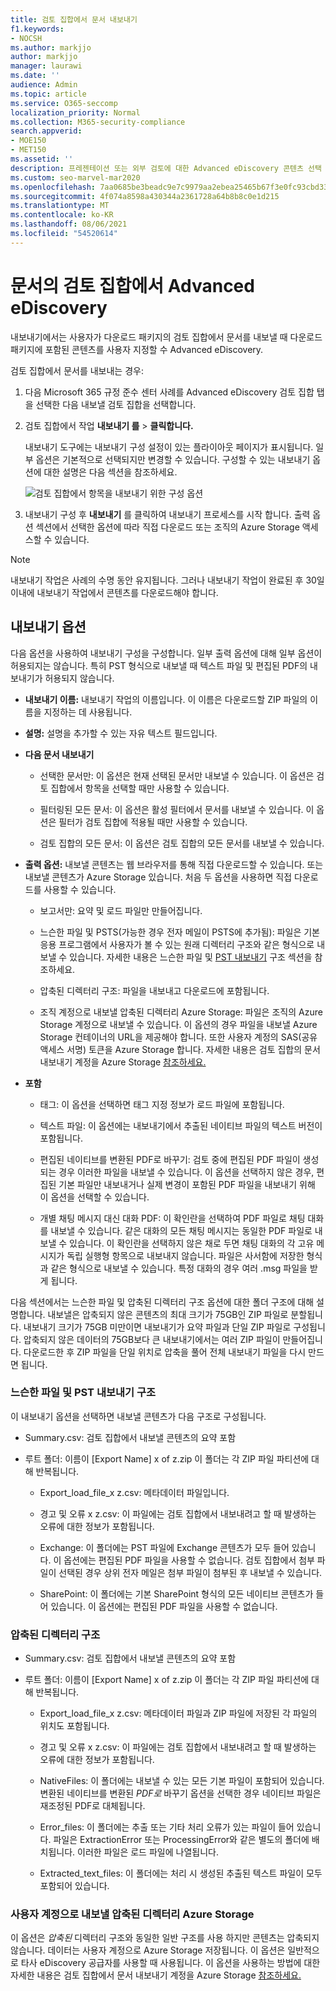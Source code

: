 ```yaml
---
title: 검토 집합에서 문서 내보내기
f1.keywords:
- NOCSH
ms.author: markjjo
author: markjjo
manager: laurawi
ms.date: ''
audience: Admin
ms.topic: article
ms.service: O365-seccomp
localization_priority: Normal
ms.collection: M365-security-compliance
search.appverid:
- MOE150
- MET150
ms.assetid: ''
description: 프레젠테이션 또는 외부 검토에 대한 Advanced eDiscovery 콘텐츠 선택 및 내보내기 방법에 대해 자세히 알아보겠습니다.
ms.custom: seo-marvel-mar2020
ms.openlocfilehash: 7aa0685be3beadc9e7c9979aa2ebea25465b67f3e0fc93cbd33b5dffa8338074
ms.sourcegitcommit: 4f074a8598a430344a2361728a64b8b8c0e1d215
ms.translationtype: MT
ms.contentlocale: ko-KR
ms.lasthandoff: 08/06/2021
ms.locfileid: "54520614"
---
```

# <a name="export-documents-from-a-review-set-in-advanced-ediscovery"></a>문서의 검토 집합에서 Advanced eDiscovery

내보내기에서는 사용자가 다운로드 패키지의 검토 집합에서 문서를 내보낼 때 다운로드 패키지에 포함된 콘텐츠를 사용자 지정할 수 Advanced eDiscovery.

검토 집합에서 문서를 내보내는 경우:

1. 다음 Microsoft 365 규정 준수 센터 사례를 Advanced eDiscovery 검토 집합 탭을 선택한  다음 내보낼 검토 집합을 선택합니다.

2. 검토 집합에서 작업 **내보내기 를**  >  **클릭합니다.**

   내보내기 도구에는 내보내기 구성 설정이 있는 플라이아웃 페이지가 표시됩니다. 일부 옵션은 기본적으로 선택되지만 변경할 수 있습니다. 구성할 수 있는 내보내기 옵션에 대한 설명은 다음 섹션을 참조하세요.

   ![검토 집합에서 항목을 내보내기 위한 구성 옵션](../media/bcfc72c7-4a01-4697-9e16-2965b7f04fdb.png)

3. 내보내기 구성 후 **내보내기** 를 클릭하여 내보내기 프로세스를 시작 합니다. 출력 옵션 섹션에서 선택한  옵션에 따라 직접 다운로드 또는 조직의 Azure Storage 액세스할 수 있습니다.

> [!NOTE]
> 내보내기 작업은 사례의 수명 동안 유지됩니다. 그러나 내보내기 작업이 완료된 후 30일 이내에 내보내기 작업에서 콘텐츠를 다운로드해야 합니다.

## <a name="export-options"></a>내보내기 옵션

다음 옵션을 사용하여 내보내기 구성을 구성합니다. 일부 출력 옵션에 대해 일부 옵션이 허용되지는 않습니다. 특히 PST 형식으로 내보낼 때 텍스트 파일 및 편집된 PDF의 내보내기가 허용되지 않습니다.

- **내보내기 이름:** 내보내기 작업의 이름입니다. 이 이름은 다운로드할 ZIP 파일의 이름을 지정하는 데 사용됩니다.

- **설명:** 설명을 추가할 수 있는 자유 텍스트 필드입니다.

- **다음 문서 내보내기**

  - 선택한 문서만: 이 옵션은 현재 선택된 문서만 내보낼 수 있습니다. 이 옵션은 검토 집합에서 항목을 선택할 때만 사용할 수 있습니다.
  
  - 필터링된 모든 문서: 이 옵션은 활성 필터에서 문서를 내보낼 수 있습니다. 이 옵션은 필터가 검토 집합에 적용될 때만 사용할 수 있습니다.
  
  - 검토 집합의 모든 문서: 이 옵션은 검토 집합의 모든 문서를 내보낼 수 있습니다.

- **출력 옵션:** 내보낼 콘텐츠는 웹 브라우저를 통해 직접 다운로드할 수 있습니다. 또는 내보낼 콘텐츠가 Azure Storage 있습니다. 처음 두 옵션을 사용하면 직접 다운로드를 사용할 수 있습니다.
  
  - 보고서만: 요약 및 로드 파일만 만들어집니다.
  
  - 느슨한 파일 및 PSTS(가능한 경우 전자 메일이 PSTS에 추가됨): 파일은 기본 응용 프로그램에서 사용자가 볼 수 있는 원래 디렉터리 구조와 같은 형식으로 내보낼 수 있습니다.  자세한 내용은 느슨한 파일 및 [PST 내보내기](#loose-files-and-pst-export-structure) 구조 섹션을 참조하세요.
  
  - 압축된 디렉터리 구조: 파일을 내보내고 다운로드에 포함됩니다.
  
  - 조직 계정으로 내보낼 압축된 디렉터리 Azure Storage: 파일은 조직의 Azure Storage 계정으로 내보낼 수 있습니다. 이 옵션의 경우 파일을 내보낼 Azure Storage 컨테이너의 URL을 제공해야 합니다. 또한 사용자 계정의 SAS(공유 액세스 서명) 토큰을 Azure Storage 합니다. 자세한 내용은 검토 집합의 문서 내보내기 계정을 Azure Storage [참조하세요.](download-export-jobs.md)

- **포함**
  
  - 태그: 이 옵션을 선택하면 태그 지정 정보가 로드 파일에 포함됩니다.
  
  - 텍스트 파일: 이 옵션에는 내보내기에서 추출된 네이티브 파일의 텍스트 버전이 포함됩니다.
  
  - 편집된 네이티브를 변환된 PDF로 바꾸기: 검토 중에 편집된 PDF 파일이 생성되는 경우 이러한 파일을 내보낼 수 있습니다. 이 옵션을 선택하지 않은 경우, 편집된 기본 파일만 내보내거나 실제 변경이 포함된 PDF 파일을 내보내기 위해 이 옵션을 선택할 수 있습니다.

  - 개별 채팅 메시지 대신 대화 PDF: 이 확인란을 선택하여 PDF 파일로 채팅 대화를 내보낼 수 있습니다. 같은 대화의 모든 채팅 메시지는 동일한 PDF 파일로 내보낼 수 있습니다. 이 확인란을 선택하지 않은 채로 두면 채팅 대화의 각 고유 메시지가 독립 실행형 항목으로 내보내지 않습니다. 파일은 사서함에 저장한 형식과 같은 형식으로 내보낼 수 있습니다. 특정 대화의 경우 여러 .msg 파일을 받게 됩니다.

다음 섹션에서는 느슨한 파일 및 압축된 디렉터리 구조 옵션에 대한 폴더 구조에 대해 설명합니다. 내보낼은 압축되지 않은 콘텐츠의 최대 크기가 75GB인 ZIP 파일로 분할됩니다. 내보내기 크기가 75GB 미만이면 내보내기가 요약 파일과 단일 ZIP 파일로 구성됩니다. 압축되지 않은 데이터의 75GB보다 큰 내보내기에서는 여러 ZIP 파일이 만들어집니다. 다운로드한 후 ZIP 파일을 단일 위치로 압축을 풀어 전체 내보내기 파일을 다시 만드면 됩니다.

### <a name="loose-files-and-pst-export-structure"></a>느슨한 파일 및 PST 내보내기 구조

이 내보내기 옵션을 선택하면 내보낼 콘텐츠가 다음 구조로 구성됩니다.

- Summary.csv: 검토 집합에서 내보낼 콘텐츠의 요약 포함

- 루트 폴더: 이름이 [Export Name] x of z.zip 이 폴더는 각 ZIP 파일 파티션에 대해 반복됩니다.
  
  - Export_load_file_x z.csv: 메타데이터 파일입니다.
  
  - 경고 및 오류 x z.csv: 이 파일에는 검토 집합에서 내보내려고 할 때 발생하는 오류에 대한 정보가 포함됩니다.
  
  - Exchange: 이 폴더에는 PST 파일에 Exchange 콘텐츠가 모두 들어 있습니다. 이 옵션에는 편집된 PDF 파일을 사용할 수 없습니다. 검토 집합에서 첨부 파일이 선택된 경우 상위 전자 메일은 첨부 파일이 첨부된 후 내보낼 수 있습니다.
  
  - SharePoint: 이 폴더에는 기본 SharePoint 형식의 모든 네이티브 콘텐츠가 들어 있습니다. 이 옵션에는 편집된 PDF 파일을 사용할 수 없습니다.

### <a name="condensed-directory-structure"></a>압축된 디렉터리 구조

- Summary.csv: 검토 집합에서 내보낼 콘텐츠의 요약 포함

- 루트 폴더: 이름이 [Export Name] x of z.zip 이 폴더는 각 ZIP 파일 파티션에 대해 반복됩니다.
  
  - Export_load_file_x z.csv: 메타데이터 파일과 ZIP 파일에 저장된 각 파일의 위치도 포함됩니다.
  
  - 경고 및 오류 x z.csv: 이 파일에는 검토 집합에서 내보내려고 할 때 발생하는 오류에 대한 정보가 포함됩니다.

  - NativeFiles: 이 폴더에는 내보낼 수 있는 모든 기본 파일이 포함되어 있습니다. 변환된 네이티브를 변환된 *PDF로* 바꾸기 옵션을 선택한 경우 네이티브 파일은 재조정된 PDF로 대체됩니다.
  
  - Error_files: 이 폴더에는 추출 또는 기타 처리 오류가 있는 파일이 들어 있습니다. 파일은 ExtractionError 또는 ProcessingError와 같은 별도의 폴더에 배치됩니다. 이러한 파일은 로드 파일에 나열됩니다.

  - Extracted_text_files: 이 폴더에는 처리 시 생성된 추출된 텍스트 파일이 모두 포함되어 있습니다.

### <a name="condensed-directory-structure-exported-to-your-azure-storage-account"></a>사용자 계정으로 내보낼 압축된 디렉터리 Azure Storage

이 옵션은 *압축된* 디렉터리 구조와 동일한 일반 구조를 사용 하지만 콘텐츠는 압축되지 않습니다. 데이터는 사용자 계정으로 Azure Storage 저장됩니다. 이 옵션은 일반적으로 타사 eDiscovery 공급자를 사용할 때 사용됩니다. 이 옵션을 사용하는 방법에 대한 자세한 내용은 검토 집합에서 문서 내보내기 계정을 Azure Storage [참조하세요.](download-export-jobs.md)
